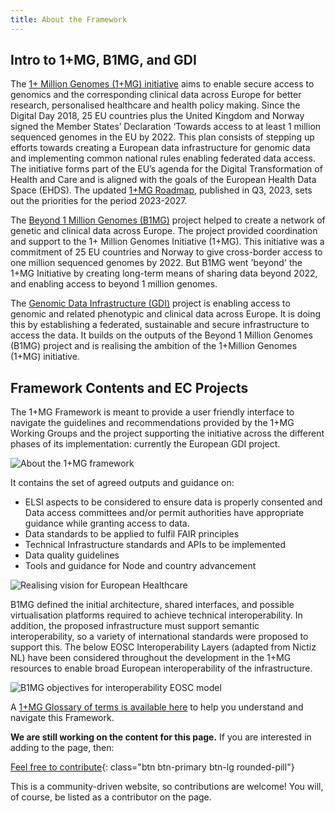 ```yaml
---
title: About the Framework
---
```


## Intro to 1+MG, B1MG, and GDI

The [1+ Million Genomes (1+MG) initiative](https://digital-strategy.ec.europa.eu/en/policies/1-million-genomes) aims to enable secure access to genomics and the corresponding clinical data across Europe for better research, personalised healthcare and health policy making. Since the Digital Day 2018, 25 EU countries plus the United Kingdom and Norway signed the Member States’ Declaration ‘Towards access to at least 1 million sequenced genomes in the EU by 2022. This plan consists of stepping up efforts towards creating a European data infrastructure for genomic data and implementing common national rules enabling federated data access. The initiative forms part of the EU’s agenda for the Digital Transformation
of Health and Care and is aligned with the goals of the European Health Data Space (EHDS). The updated [1+MG Roadmap](https://ec.europa.eu/newsroom/dae/redirection/document/99974), published in Q3, 2023, sets out the priorities for the period 2023-2027.

The [Beyond 1 Million Genomes (B1MG)](https://b1mg-project.eu/) project helped to create a network of genetic and clinical data across Europe. The project provided coordination and support to the 1+ Million Genomes Initiative (1+MG). This initiative was a commitment of 25 EU countries and Norway to give cross-border access to one million sequenced genomes by 2022. But B1MG went 'beyond' the 1+MG Initiative by creating long-term means of sharing data beyond 2022, and enabling access to beyond 1 million genomes. 

The [Genomic Data Infrastructure (GDI)](https://gdi.onemilliongenomes.eu/) project is enabling access to genomic and related phenotypic and clinical data across Europe. It is doing this by establishing a federated, sustainable and secure infrastructure to access the data. It builds on the outputs of the Beyond 1 Million Genomes (B1MG) project and is realising the ambition of the 1+Million Genomes (1+MG) initiative.


## Framework Contents and EC Projects

The 1+MG Framework is meant to provide a user friendly interface to navigate the guidelines and recommendations provided by the 1+MG Working Groups and the project supporting the initiative across the different phases of its implementation: currently the European GDI project.


<img src="{{ 'assets/img/about-framework-figure-1.jpg' | relative_url }}" class="m-2" style="max-width: 100%; max-height: 100%; vertical-align: middle" alt="About the 1+MG framework" />

It contains the set of agreed outputs and guidance on:

* ELSI aspects to be considered to ensure data is properly consented and Data access committees and/or permit authorities have appropriate guidance while granting access to data.
* Data standards to be applied to fulfil FAIR principles
* Technical Infrastructure standards and APIs to be implemented
* Data quality guidelines
* Tools and guidance for Node and country advancement


<img src="{{ 'assets/img/realising-vision-for-european-healthcare.png' | relative_url }}" class="m-2" style="max-width: 100%; max-height: 100%; vertical-align: middle" alt="Realising vision for European Healthcare" />

B1MG defined the initial architecture, shared interfaces, and possible virtualisation platforms required to achieve technical interoperability. In addition, the proposed infrastructure must support semantic interoperability, so a variety of international standards were proposed to support this. The below EOSC Interoperability Layers (adapted from Nictiz NL) have been considered throughout the development in the 1+MG resources to enable broad European interoperability of the infrastructure.


<img src="{{ 'assets/img/standard-interoperability.jpg' | relative_url }}" class="m-2" style="max-width: 100%; max-height: 100%; vertical-align: middle" alt="B1MG objectives for interoperability EOSC model" />

A [1+MG Glossary of terms is available here](https://zenodo.org/record/8279620) to help you understand and navigate this Framework.


**We are still working on the content for this page.** If you are interested in adding to the page, then:

[Feel free to contribute](how_to_contribute){: class="btn btn-primary btn-lg rounded-pill"}

This is a community-driven website, so contributions are welcome! You will, of course, be listed as a contributor on the page.
